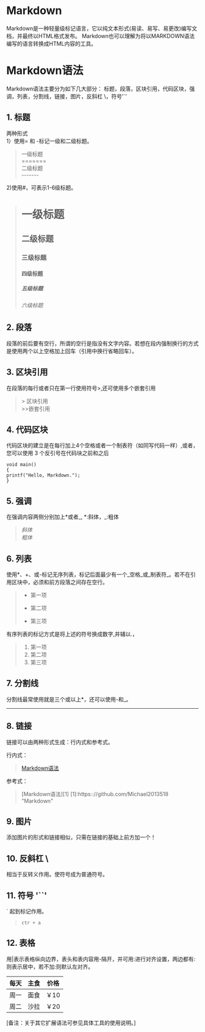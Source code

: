 # Markdown
Markdown是一种轻量级标记语言，它以纯文本形式(易读、易写、易更改)编写文档，并最终以HTML格式发布。
Markdown也可以理解为将以MARKDOWN语法编写的语言转换成HTML内容的工具。
# Markdown语法
Markdown语法主要分为如下几大部分： 标题，段落，区块引用，代码区块，强调，列表，分割线，链接，图片，反斜杠 \，符号'`'
## 1. 标题
两种形式  
1）使用= 和 -标记一级和二级标题。

> 一级标题  
> \=======  
> 二级标题  
> \-------  


2)使用#，可表示1-6级标题。

> # 一级标题  
> ## 二级标题  
> ### 三级标题  
> #### 四级标题  
> ##### 五级标题  
> ###### 六级标题

## 2. 段落  
段落的前后要有空行，所谓的空行是指没有文字内容。若想在段内强制换行的方式是使用两个以上空格加上回车（引用中换行省略回车）。

## 3. 区块引用  
在段落的每行或者只在第一行使用符号>,还可使用多个嵌套引用

> \> 区块引用  
> \>>嵌套引用  

## 4. 代码区块  
代码区块的建立是在每行加上4个空格或者一个制表符（如同写代码一样）,或者，您可以使用 3 个反引号在代码块之前和之后
```
void main()    
{    
printf("Hello, Markdown.");    
}    
```

## 5. 强调  
在强调内容两侧分别加上*或者_, *:斜体，_:粗体

> *斜体*  
> _粗体_

## 6. 列表  
使用*、+、或-标记无序列表，标记后面最少有一个_空格_或_制表符_。若不在引用区块中，必须和前方段落之间存在空行。

> - 第一项  
> * 第二项  
> + 第三项  

有序列表的标记方式是将上述的符号换成数字,并辅以.，  

> 1. 第一项  
> 2. 第二项  
> 3. 第三项

## 7. 分割线  
分割线最常使用就是三个或以上*，还可以使用-和_。

***

## 8. 链接  
链接可以由两种形式生成：行内式和参考式。

行内式：  
> [Markdown语法](https://github.com/Michael2013518)  

参考式：  
> [Markdown语法][1]
> [1]:https:://github.com/Michael2013518 "Markdown"

## 9. 图片  
添加图片的形式和链接相似，只需在链接的基础上前方加一个！

## 10. 反斜杠 \\  
相当于反转义作用。使符号成为普通符号。  

## 11. 符号 '``'  
\` 起到标记作用。  

> `ctr + a`  

## 12. 表格  
用|表示表格纵向边界，表头和表内容用-隔开，并可用:进行对齐设置，两边都有:则表示居中，若不加:则默认左对齐。

| 每天 | 主食 | 价格 |
|--------|--------|--------|
|周一 | 面食 | ￥10|
|周二 | 沙拉 | ￥20 |

[备注：关于其它扩展语法可参见具体工具的使用说明。]
